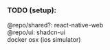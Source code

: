 ### TODO (setup):

@repo/shared?: react-native-web <br>
@repo/ui: shadcn-ui <br>
docker osx (ios simulator)
